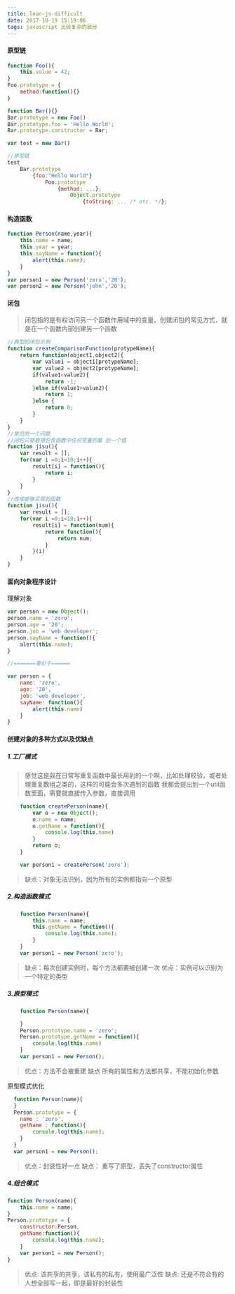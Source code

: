 ```yaml
---
title: lear-js-difficult
date: 2017-10-19 15:19:06
tags: javascript 比较复杂的部分
---
```

#### 原型链
```javascript
function Foo(){
    this.value = 42;
}
Foo.prototype = {
    method:function(){}
}

function Bar(){}
Bar.prototype = new Foo()
Bar.prototype.foo = 'Hello World';
Bar.prototype.constructor = Bar;

var test = new Bar()

//原型链
test
    Bar.prototype
        {foo:"Hello World"}
            Foo.prototype
                {method: ...};
                    Object.prototype
                        {toString: ... /* etc. */};
```
#### 构造函数
```javascript
function Person(name,year){
    this.name = name;
    this.year = year;
    this.sayName = function(){
        alert(this.name);
    }
}
var person1 = new Person('zero','20');
var person2 = new Person('john','20');
```
#### 闭包
> 闭包指的是有权访问另一个函数作用域中的变量，创建闭包的常见方式，就是在一个函数内部创建另一个函数

```javascript
//典型的闭包示例
function createComparisonFunction(protypeName){
    return function(object1,object2){
        var value1 = object1[protypeName];
        var value2 = object2[protypeName];
        if(value1<value2){
            return -1;
        }else if(value1>value2){
            return 1;
        }else {
            return 0;
        }
    }
}
//常见的一个问题
//闭包只能取得包含函数中任何变量的最 后一个值
function jisu(){
    var result = [];
    for(var i =0;i<10;i++){
        result[i] = function(){
            return i;
        }
    }
}
//改成能够实现的函数
function jisu(){
    var result = [];
    for(var i =0;i<10;i++){
        result[i] = function(num){
            return function(){
                return num;
            }
        }(i)
    }
}
```
#### 面向对象程序设计

理解对象
```javascript
var person = new Object();
person.name = 'zero';
person.age = '20';
person.job = 'web developer';
person.sayName = function(){
    alert(this.name);
}

//=======等价于======

var person = {
    name: 'zero',
    age: '20',
    job: 'web developer',
    sayName: function(){
        alert(this.name)
    }
}
```

#### 创建对象的多种方式以及优缺点

##### 1.工厂模式

> 感觉这是我在日常写重复函数中最长用到的一个啊，比如处理校验，或者处理重复数组之类的，这样的可能会多次遇到的函数 我都会提出到一个util函数里面，需要就直接传入参数，直接调用

```javascript
    function createPerson(name){
        var o = new Object();
        o.name = name;
        o.getName = function(){
            console.log(this.name)
        }
        return o;
    }

    var person1 = createPerson('zero');
```
> 缺点：对象无法识别，因为所有的实例都指向一个原型

##### 2.构造函数模式
```javascript
    function Person(name){
        this.name = name;
        this.getName = function(){
            console.log(this.name);
        }
    }
    var person1 = new Person('zero');
```
> 缺点：每次创建实例时，每个方法都要被创建一次
  优点：实例可以识别为一个特定的类型

##### 3.原型模式
```javascript
    function Person(name){

    }
    Person.prototype.name = 'zero';
    Person.prototype.getName = function(){
        console.log(this.name)
    }
    var person1 = new Person();
```
> 优点：方法不会被重建
  缺点 所有的属性和方法都共享，不能初始化参数

原型模式优化

```javascript
  function Person(name){
  }
  Person.prototype = {
    name : 'zero',
    getName : function(){
        console.log(this.name);
    }
  }
  var person1 = new Person();

```
> 优点：封装性好一点
  缺点： 重写了原型，丢失了constructor属性

##### 4.组合模式
```javascript
function Person(name){
    this.name = name;
}
Person.prototype = {
    constructor:Person,
    getName:function(){
        console.log(this.name);
    }
    var person1 = new Person();
}
```

> 优点: 该共享的共享，该私有的私有，使用最广泛性
  缺点: 还是不符合有的人想全部写一起，即是最好的封装性


















